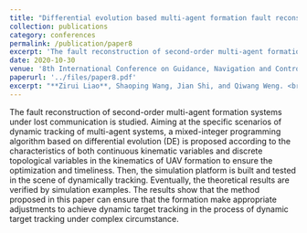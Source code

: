 ```yaml
---
title: "Differential evolution based multi-agent formation fault reconstruction"
collection: publications
category: conferences
permalink: /publication/paper8
excerpt: 'The fault reconstruction of second-order multi-agent formation systems under lost communication is studied.'
date: 2020-10-30
venue: '8th International Conference on Guidance, Navigation and Control'
paperurl: '../files/paper8.pdf'
excerpt: "**Zirui Liao**, Shaoping Wang, Jian Shi, and Qiwang Weng. <br/><img src='/images/paperICGNC2020.png'>"
---
```


The fault reconstruction of second-order multi-agent formation systems under lost communication is studied. Aiming at the specific scenarios of dynamic tracking of multi-agent systems, a mixed-integer programming algorithm based on differential evolution (DE) is proposed according to the characteristics of both continuous kinematic variables and discrete topological variables in the kinematics of UAV formation to ensure the optimization and timeliness. Then, the simulation platform is built and tested in the scene of dynamically tracking. Eventually, the theoretical results are verified by simulation examples. The results show that the method proposed in this paper can ensure that the formation make appropriate adjustments to achieve dynamic target tracking in the process of dynamic target tracking under complex circumstance.
